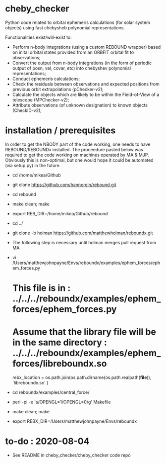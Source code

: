 # cheby_checker
Python code related to orbital ephemeris calculations (for solar system objects) using fast chebysheb polynomial representations. 

Functionalities exist/will-exist to:
 - Perform n-body integrations (using a custom REBOUND wrapper) based on inital orbital states provided from an ORBFIT orbital fit to observations;   
 - Convert the output from n-body integrations (in the form of periodic output of posn, vel, covar, etc) into chebyshev polynomial representations;
 - Conduct ephemeris calculations; 
 - Check the residuals between observations and expected positions from previous orbit extrapolations (pChecker-v2);
 - Calculate the objects which are likely to be within the Field-of-View of a telescope (MPChecker-v2);
 - Attribute observations (of unknown designation) to known objects (CheckID-v2); 

# installation / prerequisites
In order to get the NBODY part of the code working, one needs to have REBOUND/REBOUNDx installed. 
The proceedure pasted below was required to get the code working on machines operated by MA & MJP.
Obviously this is non-optimal, but one would hope it could be automated (via setup.py) in the future. 
 - cd /home/mikea/Github
 - git clone https://github.com/hannorein/rebound.git
 - cd rebound
 - make clean; make
 - export REB_DIR=/home/mikea/Github/rebound
 - cd ../

 - git clone -b holman https://github.com/matthewholman/reboundx.git

 - The following step is necessary until holman merges pull request from MA
 - vi /Users/matthewjohnpayne/Envs/reboundx/examples/ephem_forces/ephem_forces.py
   # This file is in : ../../../reboundx/examples/ephem_forces/ephem_forces.py
   # Assume that the library file will be in the same directory : ../../../reboundx/examples/ephem_forces/libreboundx.so
   rebx_location = os.path.join(os.path.dirname(os.path.realpath(__file__)), 'libreboundx.so' )

 - cd reboundx/examples/central_force/
 - perl -pi -e 's/OPENGL=1/OPENGL=0/g' Makefile
 - make clean; make
 - export REBX_DIR=/Users/matthewjohnpayne/Envs/reboundx



# to-do : 2020-08-04
 - See README in cheby_checker/cheby_checker code repo 

